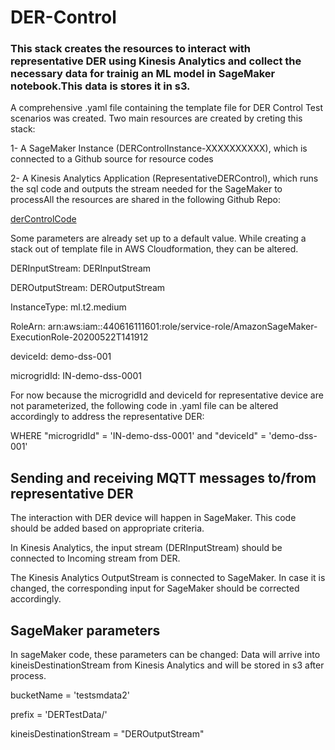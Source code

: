 # DER-Control

### This stack creates the resources to interact with representative DER using Kinesis Analytics and collect the necessary data for trainig an ML model in SageMaker notebook.This data is stores it in s3.

A comprehensive .yaml file containing the template file for DER Control Test scenarios was created. Two main resources are created by creting this stack:

1- A SageMaker Instance (DERControlInstance-XXXXXXXXXX), which is connected to a Github source for resource codes

2- A Kinesis Analytics Application (RepresentativeDERControl), which runs the sql code and outputs the stream needed for the SageMaker to processAll the resources are shared in the following Github Repo:
 
[derControlCode](DERControlTestScenarios-Prod.ipynb)

Some parameters are already set up to a default value. While creating a stack out of template file in AWS Cloudformation, they can be altered.

DERInputStream:	DERInputStream	

DEROutputStream:	DEROutputStream

InstanceType:	ml.t2.medium

RoleArn:	arn:aws:iam::440616111601:role/service-role/AmazonSageMaker-ExecutionRole-20200522T141912

deviceId:	demo-dss-001

microgridId:	IN-demo-dss-0001

For now because the microgridId and deviceId for representative device are not parameterized, the following code in .yaml file can be altered accordingly to address the representative DER:

WHERE "microgridId" = 'IN-demo-dss-0001' and "deviceId" = 'demo-dss-001'

## Sending and receiving MQTT messages to/from representative DER

The interaction with DER device will happen in SageMaker. This code should be added based on appropriate criteria.

In Kinesis Analytics, the input stream (DERInputStream) should be connected to Incoming stream from DER.

The Kinesis Analytics OutputStream is connected to SageMaker. In case it is changed, the corresponding input for SageMaker should be corrected accordingly.

## SageMaker parameters

In sageMaker code, these parameters can be changed: Data will arrive into kineisDestinationStream from Kinesis Analytics and will be stored in s3 after process.

bucketName = 'testsmdata2'

prefix = 'DERTestData/'

kineisDestinationStream = "DEROutputStream"
